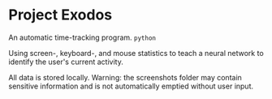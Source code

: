 # Project Exodos

An automatic time-tracking program.
`python`

Using screen-, keyboard-, and mouse statistics to teach a neural network to identify the user's current activity.

All data is stored locally. Warning: the screenshots folder may contain sensitive information and is not automatically emptied without user input.

